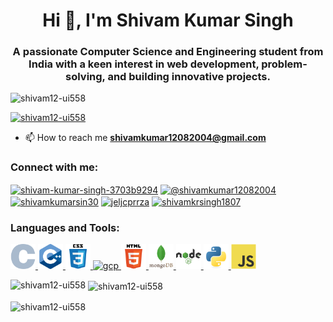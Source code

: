 <h1 align="center">Hi 👋, I'm Shivam Kumar Singh</h1>
<h3 align="center">A passionate Computer Science and Engineering student from India with a keen interest in web development, problem-solving, and building innovative projects.</h3>

<p align="left"> <img src="https://komarev.com/ghpvc/?username=shivam12-ui558&label=Profile%20views&color=0e75b6&style=flat" alt="shivam12-ui558" /> </p>

<p align="left"> <a href="https://github.com/ryo-ma/github-profile-trophy"><img src="https://github-profile-trophy.vercel.app/?username=shivam12-ui558" alt="shivam12-ui558" /></a> </p>

- 📫 How to reach me **shivamkumar12082004@gmail.com**

<h3 align="left">Connect with me:</h3>
<p align="left">
<a href="https://linkedin.com/in/shivam-kumar-singh-3703b9294" target="blank"><img align="center" src="https://raw.githubusercontent.com/rahuldkjain/github-profile-readme-generator/master/src/images/icons/Social/linked-in-alt.svg" alt="shivam-kumar-singh-3703b9294" height="30" width="40" /></a>
<a href="https://medium.com/@shivamkumar12082004" target="blank"><img align="center" src="https://raw.githubusercontent.com/rahuldkjain/github-profile-readme-generator/master/src/images/icons/Social/medium.svg" alt="@shivamkumar12082004" height="30" width="40" /></a>
<a href="https://www.hackerrank.com/shivamkumarsin30" target="blank"><img align="center" src="https://raw.githubusercontent.com/rahuldkjain/github-profile-readme-generator/master/src/images/icons/Social/hackerrank.svg" alt="shivamkumarsin30" height="30" width="40" /></a>
<a href="https://www.leetcode.com/jeljcprrza" target="blank"><img align="center" src="https://raw.githubusercontent.com/rahuldkjain/github-profile-readme-generator/master/src/images/icons/Social/leet-code.svg" alt="jeljcprrza" height="30" width="40" /></a>
<a href="https://auth.geeksforgeeks.org/user/shivamkrsingh1807" target="blank"><img align="center" src="https://raw.githubusercontent.com/rahuldkjain/github-profile-readme-generator/master/src/images/icons/Social/geeks-for-geeks.svg" alt="shivamkrsingh1807" height="30" width="40" /></a>
</p>

<h3 align="left">Languages and Tools:</h3>
<p align="left"> 
  <a href="https://www.cprogramming.com/" target="_blank" rel="noreferrer"> 
    <img src="https://raw.githubusercontent.com/devicons/devicon/master/icons/c/c-original.svg" alt="c" width="40" height="40"/> 
  </a> 
  <a href="https://www.w3schools.com/cpp/" target="_blank" rel="noreferrer"> 
    <img src="https://raw.githubusercontent.com/devicons/devicon/master/icons/cplusplus/cplusplus-original.svg" alt="cplusplus" width="40" height="40"/> 
  </a> 
  <a href="https://www.w3schools.com/css/" target="_blank" rel="noreferrer"> 
    <img src="https://raw.githubusercontent.com/devicons/devicon/master/icons/css3/css3-original-wordmark.svg" alt="css3" width="40" height="40"/> 
  </a> 
  <a href="https://cloud.google.com" target="_blank" rel="noreferrer"> 
    <img src="https://www.vectorlogo.zone/logos/google_cloud/google_cloud-icon.svg" alt="gcp" width="40" height="40"/> 
  </a> 
  <a href="https://www.w3.org/html/" target="_blank" rel="noreferrer"> 
    <img src="https://raw.githubusercontent.com/devicons/devicon/master/icons/html5/html5-original-wordmark.svg" alt="html5" width="40" height="40"/> 
  </a> 
  <a href="https://www.mongodb.com/" target="_blank" rel="noreferrer"> 
    <img src="https://raw.githubusercontent.com/devicons/devicon/master/icons/mongodb/mongodb-original-wordmark.svg" alt="mongodb" width="40" height="40"/> 
  </a> 
  <a href="https://nodejs.org" target="_blank" rel="noreferrer"> 
    <img src="https://raw.githubusercontent.com/devicons/devicon/master/icons/nodejs/nodejs-original-wordmark.svg" alt="nodejs" width="40" height="40"/> 
  </a> 
  <a href="https://www.python.org" target="_blank" rel="noreferrer"> 
    <img src="https://raw.githubusercontent.com/devicons/devicon/master/icons/python/python-original.svg" alt="python" width="40" height="40"/> 
  </a>
  <!-- JavaScript icon added below -->
  <a href="https://developer.mozilla.org/en-US/docs/Web/JavaScript" target="_blank" rel="noreferrer"> 
    <img src="https://raw.githubusercontent.com/devicons/devicon/master/icons/javascript/javascript-original.svg" alt="javascript" width="40" height="40"/> 
  </a> 
</p>

<p><img align="left" src="https://github-readme-stats.vercel.app/api/top-langs?username=shivam12-ui558&show_icons=true&locale=en&layout=compact" alt="shivam12-ui558" /></p>

<p>&nbsp;<img align="center" src="https://github-readme-stats.vercel.app/api?username=shivam12-ui558&show_icons=true&locale=en" alt="shivam12-ui558" /></p>

<p><img align="center" src="https://github-readme-streak-stats.herokuapp.com/?user=shivam12-ui558&" alt="shivam12-ui558" /></p>
